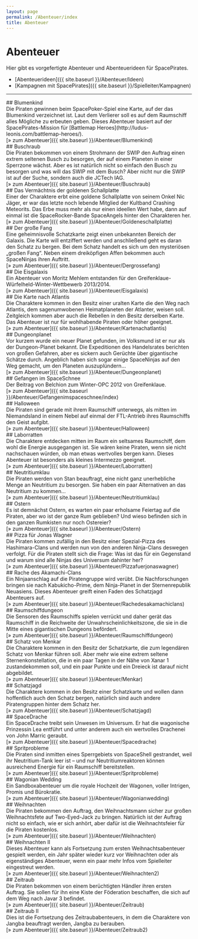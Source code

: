 ```yaml
---
layout: page
permalink: /Abenteuer/index
title: Abenteuer
---
```


# Abenteuer

Hier gibt es vorgefertigte Abenteuer und Abenteuerideen für SpacePirates.

- [Abenteuerideen]({{ site.baseurl }}/Abenteuer/Ideen)
- [Kampagnen mit SpacePirates]({{ site.baseurl }}/Spielleiter/Kampagnen)


***
<div class="box1 clickable" data-href="/spacepirates/abenteuer/blumenkind/">
## Blumenkind

<div class="boxtext">Die Piraten gewinnen beim SpacePoker-Spiel eine Karte, auf der das Blumenkind verzeichnet ist. Laut dem Verlierer soll es auf dem Raumschiff alles Mögliche zu erbeuten geben. Dieses Abenteuer basiert auf der SpacePirates-Mission für [Battlemap Heroes](http://ludus-leonis.com/battlemap-heroes/).</div>
<div class="boxbottom">[&raquo; zum Abenteuer]({{ site.baseurl }}/Abenteuer/Blumenkind)</div>
</div>
<div class="box1 clickable">
## Buschraub

<div class="boxtext">Die Piraten bekommen von einem Strohmann der SWIP den Auftrag einen extrem seltenen Busch zu besorgen, der auf einem Planeten in einer Sperrzone wächst. Aber es ist natürlich nicht so einfach den Busch zu besorgen und was will das SWIP mit dem Busch? Aber nicht nur die SWIP ist auf der Suche, sondern auch die JCTech IAG.</div>
<div class="boxbottom">[&raquo; zum Abenteuer]({{ site.baseurl }}/Abenteuer/Buschraub)</div>
</div>
<div class="box1 clickable">
## Das Vermächtnis der goldenen Schallplatte

<div class="boxtext">Einer der Charaktere erbt eine goldene Schallplatte von seinem Onkel Nic Jäger, er war das letzte noch lebende Mitglied der Kultband Crashing Meteorits. Das Erbe muss mehr als nur einen ideellen Wert habe, dann auf einmal ist die SpaceRocker-Bande SpaceAngels hinter den Charakteren her.</div>
<div class="boxbottom">[&raquo; zum Abenteuer]({{ site.baseurl }}/Abenteuer/Goldeneschallplatte)</div>
</div>
<div class="box1 clickable">
## Der große Fang

<div class="boxtext">Eine geheimnisvolle Schatzkarte zeigt einen unbekannten Bereich der Galaxis. Die Karte will entziffert werden und anschließend geht es daran den Schatz zu bergen. Bei dem Schatz handelt es sich um den mysteriösen „großen Fang“. Neben einem dreiköpfigen Affen bekommen auch SpaceNinjas ihren Auftritt.</div>
<div class="boxbottom">[&raquo; zum Abenteuer]({{ site.baseurl }}/Abenteuer/Dergrossefang)</div>
</div>
<div class="box1 clickable">
## Die Eisgalaxis

<div class="boxtext">Ein Abenteuer von Moritz Mehlem entstanden für den Greifenklaue-Würfelheld-Winter-Wettbewerb 2013/2014.</div>
<div class="boxbottom">[&raquo; zum Abenteuer]({{ site.baseurl }}/Abenteuer/Eisgalaxis)</div>
</div>
<div class="box1 clickable">
## Die Karte nach Atlantis

<div class="boxtext">Die Charaktere kommen in den Besitz einer uralten Karte die den Weg nach Atlantis, dem sagenumwobenen Heimatplaneten der Atlanter, weisen soll. Zeitgleich kommen aber auch die Rebellen in den Besitz derselben Karte. Das Abenteuer ist nur für wohlhabende Piraten oder höher geeignet.</div>
<div class="boxbottom">[&raquo; zum Abenteuer]({{ site.baseurl }}/Abenteuer/Kartenachatlantis)</div>
</div>
<div class="box1 clickable">
## Dungeonplanet

<div class="boxtext">Vor kurzem wurde ein neuer Planet gefunden, im Volksmund ist er nur als der Dungeon-Planet bekannt. Die Expeditionen des Handelsrates berichten von großen Gefahren, aber es sickern auch Gerüchte über gigantische Schätze durch. Angeblich haben sich sogar einige SpaceNinjas auf den Weg gemacht, um den Planeten auszuplündern…</div>
<div class="boxbottom">[&raquo; zum Abenteuer]({{ site.baseurl }}/Abenteuer/Dungeonplanet)</div>
</div>
<div class="box1 clickable">
## Gefangen im SpaceSchnee

<div class="boxtext">Der Beitrag von Belchion zum Winter-OPC 2012 von Greifenklaue.</div>
<div class="boxbottom">[&raquo; zum Abenteuer]({{ site.baseurl }}/Abenteuer/Gefangenimspaceschnee/index)</div>
</div>
<div class="box1 clickable">
## Halloween

<div class="boxtext">Die Piraten sind gerade mit ihrem Raumschiff unterwegs, als mitten im Niemandsland in einem Nebel auf einmal der FTL-Antrieb ihres Raumschiffs den Geist aufgibt.</div>
<div class="boxbottom">[&raquo; zum Abenteuer]({{ site.baseurl }}/Abenteuer/Halloween)</div>
</div>
<div class="box1 clickable">
## Laborratten

<div class="boxtext">Die Charaktere entdecken mitten im Raum ein seltsames Raumschiff, dem wohl die Energie ausgegangen ist. Sie wären keine Piraten, wenn sie nicht nachschauen würden, ob man etwas wertvolles bergen kann. Dieses Abenteuer ist besonders als kleines Intermezzo geeignet.</div>
<div class="boxbottom">[&raquo; zum Abenteuer]({{ site.baseurl }}/Abenteuer/Laborratten)</div>
</div>
<div class="box1 clickable">
## Neutritiumklau

<div class="boxtext">Die Piraten werden von Stan beauftragt, eine nicht ganz unerhebliche Menge an Neutritium zu besorgen. Sie haben ein paar Alternativen an das Neutritium zu kommen…</div>
<div class="boxbottom">[&raquo; zum Abenteuer]({{ site.baseurl }}/Abenteuer/Neutritiumklau)</div>
</div>
<div class="box1 clickable">
## Ostern

<div class="boxtext">Es ist demnächst Ostern, es warten ein paar erholsame Feiertag auf die Piraten, aber wo ist der ganze Rum geblieben? Und wieso befinden sich in den ganzen Rumkisten nur noch Ostereier?</div>
<div class="boxbottom">[&raquo; zum Abenteuer]({{ site.baseurl }}/Abenteuer/Ostern)</div>
</div>
<div class="box1 clickable">
## Pizza für Jonas Wagner

<div class="boxtext">Die Piraten kommen zufällig in den Besitz einer Spezial-Pizza des Hashimara-Clans und werden nun von den anderen Ninja-Clans deswegen verfolgt. Für die Piraten stellt sich die Frage: Was ist das für ein Gegenstand und warum sind alle Ninjas des Universum dahinter her?</div>
<div class="boxbottom">[&raquo; zum Abenteuer]({{ site.baseurl }}/Abenteuer/Pizzafuerjonaswagner)</div>
</div>
<div class="box1 clickable">
## Rache des Akamachi-Clans

<div class="boxtext">Ein Ninjaanschlag auf die Piratengruppe wird verübt. Die Nachforschungen bringen sie nach Kabukicho-Prime, dem Ninja-Planet in der Sternenrepublik Neuasiens. Dieses Abenteuer greift einen Faden des Schatzjagd Abenteuers auf.</div>
<div class="boxbottom">[&raquo; zum Abenteuer]({{ site.baseurl }}/Abenteuer/Rachedesakamachiclans)</div>
</div>
<div class="box1 clickable">
## Raumschiffdungeon

<div class="boxtext">Die Sensoren des Raumschiffs spielen verrückt und daher gerät das Raumschiff in die Reichweite der Unwahrscheinlichkeitszone, die sie in die Mitte eines gigantischen Dungeons befördert.</div>
<div class="boxbottom">[&raquo; zum Abenteuer]({{ site.baseurl }}/Abenteuer/Raumschiffdungeon)</div>
</div>
<div class="box1 clickable">
## Schatz von Menkar

<div class="boxtext">Die Charaktere kommen in den Besitz der Schatzkarte, die zum legendären Schatz von Menkar führen soll. Aber mehr wie eine extrem seltene Sternenkonstellation, die in ein paar Tagen in der Nähe von Xanar 1 zustandekommen soll, und ein paar Punkte und ein Dreieck ist darauf nicht abgebildet.</div>
<div class="boxbottom">[&raquo; zum Abenteuer]({{ site.baseurl }}/Abenteuer/Menkar)</div>
</div>
<div class="box1 clickable">
## Schatzjagd

<div class="boxtext">Die Charaktere kommen in den Besitz einer Schatzkarte und wollen dann hoffentlich auch den Schatz bergen, natürlich sind auch andere Piratengruppen hinter dem Schatz her.</div>
<div class="boxbottom">[&raquo; zum Abenteuer]({{ site.baseurl }}/Abenteuer/Schatzjagd)</div>
</div>
<div class="box1 clickable">
## SpaceDrache

<div class="boxtext">Ein SpaceDrache treibt sein Unwesen im Universum. Er hat die wagonische Prinzessin Lea entführt und unter anderem auch ein wertvolles Drachenei von John Marric geraubt.</div>
<div class="boxbottom">[&raquo; zum Abenteuer]({{ site.baseurl }}/Abenteuer/Spacedrache)</div>
</div>
<div class="box1 clickable">
## Spritprobleme

<div class="boxtext">Die Piraten sind inmitten eines Sperrgebiets von SpaceShell gestrandet, weil ihr Neutritium-Tank leer ist – und nur Neutritiumreaktoren können ausreichend Energie für ein Raumschiff bereitstellen.</div>
<div class="boxbottom">[&raquo; zum Abenteuer]({{ site.baseurl }}/Abenteuer/Spritprobleme)</div>
</div>
<div class="box1 clickable">
## Wagonian Wedding

<div class="boxtext">Ein Sandboxabenteuer um die royale Hochzeit der Wagonen, voller Intrigen, Promis und Bürokratie.</div>
<div class="boxbottom">[&raquo; zum Abenteuer]({{ site.baseurl }}/Abenteuer/Wagonianwedding)</div>
</div>
<div class="box1 clickable">
## Weihnachten

<div class="boxtext">Die Piraten bekommen den Auftrag, den Weihnachtsmann sicher zur großen Weihnachtsfete auf Two-Eyed-Jack zu bringen. Natürlich ist der Auftrag nicht so einfach, wie er sich anhört, aber dafür ist die Weihnachtsfeier für die Piraten kostenlos.</div>
<div class="boxbottom">[&raquo; zum Abenteuer]({{ site.baseurl }}/Abenteuer/Weihnachten)</div>
</div>
<div class="box1 clickable">
## Weihnachten II

<div class="boxtext">Dieses Abenteuer kann als Fortsetzung zum ersten Weihnachtsabenteuer gespielt werden, ein Jahr später wieder kurz vor Weihnachten oder als eigenständiges Abenteuer, wenn ein paar mehr Infos vom Spielleiter eingestreut werden.</div>
<div class="boxbottom">[&raquo; zum Abenteuer]({{ site.baseurl }}/Abenteuer/Weihnachten2)</div>
</div>
<div class="box1 clickable">
## Zeitraub

<div class="boxtext">Die Piraten bekommen von einem berüchtigten Händler ihren ersten Auftrag. Sie sollen für ihn eine Kiste der Föderation beschaffen, die sich auf dem Weg nach Javar 3 befindet.</div>
<div class="boxbottom">[&raquo; zum Abenteuer]({{ site.baseurl }}/Abenteuer/Zeitraub)</div>
</div>
<div class="box1 clickable">
## Zeitraub II

<div class="boxtext">Dies ist die Fortsetzung des Zeitraubabenteuers, in dem die Charaktere von Jangba beauftragt werden, Jangba zu berauben.</div>
<div class="boxbottom">[&raquo; zum Abenteuer]({{ site.baseurl }}/Abenteuer/Zeitraub2)</div>
</div>
